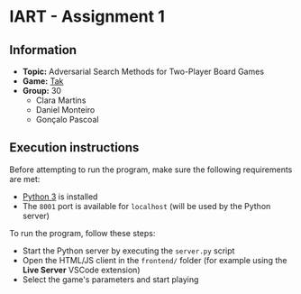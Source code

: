 # IART - Assignment 1

## Information
* **Topic:** Adversarial Search Methods for Two-Player Board Games
* **Game:** [Tak](https://www.playtak.com)
* **Group:** 30
  * Clara Martins
  * Daniel Monteiro
  * Gonçalo Pascoal

## Execution instructions

Before attempting to run the program, make sure the following requirements are met:
* [Python 3](https://www.python.org/) is installed
* The `8001` port is available for `localhost` (will be used by the Python server)

To run the program, follow these steps:
* Start the Python server by executing the `server.py` script
* Open the HTML/JS client in the `frontend/` folder (for example using the **Live Server** VSCode extension)
* Select the game's parameters and start playing
